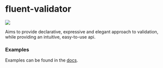 # fluent-validator

![](https://travis-ci.org/KonstantinSimeonov/fluent-validator.svg?branch=master)

Aims to provide declarative, expressive and elegant approach to validation, while providing an intuitive, easy-to-use api.

### Examples

Examples can be found in the [docs](./docs).